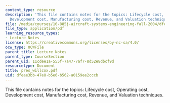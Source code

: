 ```yaml
---
content_type: resource
description: 'This file contains notes for the topics: Lifecycle cost, Operating cost,
  Development cost, Manufacturing cost, Revenue, and Valuation techniques.'
file: /media/courses/16-885j-aircraft-systems-engineering-fall-2004/dfeae3bb47e8b5e6b562a0159ee2cccb_pres_willcox.pdf
file_type: application/pdf
learning_resource_types:
- Lecture Notes
license: https://creativecommons.org/licenses/by-nc-sa/4.0/
ocw_type: OCWFile
parent_title: Lecture Notes
parent_type: CourseSection
parent_uid: 11cdee1a-555f-7a47-7af7-8d52e8dbcf9d
resourcetype: Document
title: pres_willcox.pdf
uid: dfeae3bb-47e8-b5e6-b562-a0159ee2cccb
---
```

This file contains notes for the topics: Lifecycle cost, Operating cost, Development cost, Manufacturing cost, Revenue, and Valuation techniques.